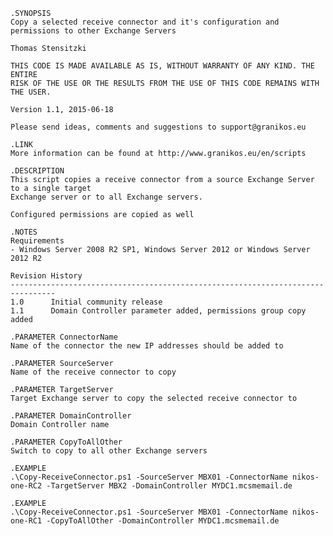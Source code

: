     .SYNOPSIS 
    Copy a selected receive connector and it's configuration and permissions to other Exchange Servers

    Thomas Stensitzki 

    THIS CODE IS MADE AVAILABLE AS IS, WITHOUT WARRANTY OF ANY KIND. THE ENTIRE  
    RISK OF THE USE OR THE RESULTS FROM THE USE OF THIS CODE REMAINS WITH THE USER. 

    Version 1.1, 2015-06-18

    Please send ideas, comments and suggestions to support@granikos.eu 

    .LINK 
    More information can be found at http://www.granikos.eu/en/scripts

    .DESCRIPTION 
    This script copies a receive connector from a source Exchange Server to a single target
    Exchange server or to all Exchange servers.
    
    Configured permissions are copied as well 
 
    .NOTES 
    Requirements 
    - Windows Server 2008 R2 SP1, Windows Server 2012 or Windows Server 2012 R2  
    
    Revision History 
    -------------------------------------------------------------------------------- 
    1.0      Initial community release 
    1.1      Domain Controller parameter added, permissions group copy added

    .PARAMETER ConnectorName  
    Name of the connector the new IP addresses should be added to  

    .PARAMETER SourceServer
    Name of the receive connector to copy

    .PARAMETER TargetServer
    Target Exchange server to copy the selected receive connector to

    .PARAMETER DomainController
    Domain Controller name

    .PARAMETER CopyToAllOther
    Switch to copy to all other Exchange servers

    .EXAMPLE 
    .\Copy-ReceiveConnector.ps1 -SourceServer MBX01 -ConnectorName nikos-one-RC2 -TargetServer MBX2 -DomainController MYDC1.mcsmemail.de

    .EXAMPLE 
    .\Copy-ReceiveConnector.ps1 -SourceServer MBX01 -ConnectorName nikos-one-RC1 -CopyToAllOther -DomainController MYDC1.mcsmemail.de